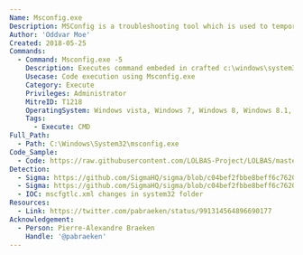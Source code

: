 ```yaml
---
Name: Msconfig.exe
Description: MSConfig is a troubleshooting tool which is used to temporarily disable or re-enable software, device drivers or Windows services that run during startup process to help the user determine the cause of a problem with Windows
Author: 'Oddvar Moe'
Created: 2018-05-25
Commands:
  - Command: Msconfig.exe -5
    Description: Executes command embeded in crafted c:\windows\system32\mscfgtlc.xml.
    Usecase: Code execution using Msconfig.exe
    Category: Execute
    Privileges: Administrator
    MitreID: T1218
    OperatingSystem: Windows vista, Windows 7, Windows 8, Windows 8.1, Windows 10
    Tags:
      - Execute: CMD
Full_Path:
  - Path: C:\Windows\System32\msconfig.exe
Code_Sample:
  - Code: https://raw.githubusercontent.com/LOLBAS-Project/LOLBAS/master/OSBinaries/Payload/mscfgtlc.xml
Detection:
  - Sigma: https://github.com/SigmaHQ/sigma/blob/c04bef2fbbe8beff6c7620d5d7ea6872dbe7acba/rules/windows/process_creation/proc_creation_win_uac_bypass_msconfig_gui.yml
  - Sigma: https://github.com/SigmaHQ/sigma/blob/c04bef2fbbe8beff6c7620d5d7ea6872dbe7acba/rules/windows/file/file_event/file_event_win_uac_bypass_msconfig_gui.yml
  - IOC: mscfgtlc.xml changes in system32 folder
Resources:
  - Link: https://twitter.com/pabraeken/status/991314564896690177
Acknowledgement:
  - Person: Pierre-Alexandre Braeken
    Handle: '@pabraeken'
---
```

